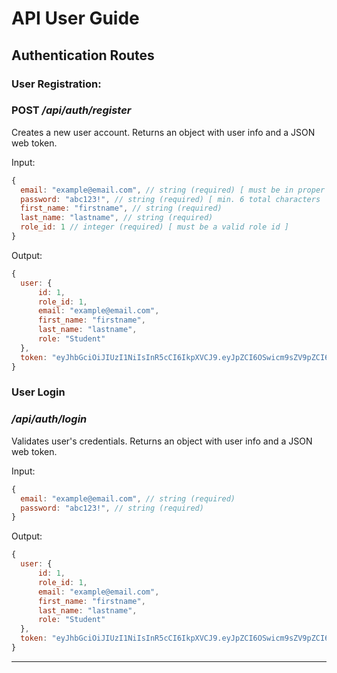 # **API User Guide**

## **Authentication Routes**

###  **User Registration**:

### POST */api/auth/register*

Creates a new user account.
Returns an object with user info and a JSON web token.

Input:
```javascript
{
  email: "example@email.com", // string (required) [ must be in proper email format ]
  password: "abc123!", // string (required) [ min. 6 total characters | min. 1 special character | min. 1 digit ]
  first_name: "firstname", // string (required)
  last_name: "lastname", // string (required)
  role_id: 1 // integer (required) [ must be a valid role id ]
}
```
Output:

```javascript
{
  user: {
      id: 1,
      role_id: 1,
      email: "example@email.com",
      first_name: "firstname",
      last_name: "lastname",
      role: "Student"
  },
  token: "eyJhbGciOiJIUzI1NiIsInR5cCI6IkpXVCJ9.eyJpZCI6OSwicm9sZV9pZCI6MSwiaWF0IjoxNTc3MTY1MDY3LCJleHAiOjE1NzcxNjg2Njd9.pg1rqfKM5BxyLssMVyL8xrCW9BjKZhmqIrODlZp16Kk"
}
```

### **User Login**
### */api/auth/login*

Validates user's credentials.
Returns an object with user info and a JSON web token.

Input:
```javascript
{
  email: "example@email.com", // string (required)
  password: "abc123!", // string (required)
}
```

Output:
```javascript
{
  user: {
      id: 1,
      role_id: 1,
      email: "example@email.com",
      first_name: "firstname",
      last_name: "lastname",
      role: "Student"
  },
  token: "eyJhbGciOiJIUzI1NiIsInR5cCI6IkpXVCJ9.eyJpZCI6OSwicm9sZV9pZCI6MSwiaWF0IjoxNTc3MTY1MDY3LCJleHAiOjE1NzcxNjg2Njd9.pg1rqfKM5BxyLssMVyL8xrCW9BjKZhmqIrODlZp16Kk"
}
```
---